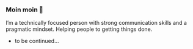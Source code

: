 ### Moin moin 👋

I’m a technically focused person with strong communication skills and a pragmatic mindset. Helping people to getting things done.

- to be continued...
